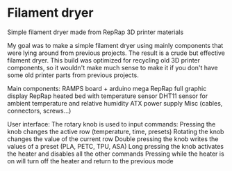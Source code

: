 # Filament dryer
 Simple filament dryer made from RepRap 3D printer materials

My goal was to make a simple filament dryer using mainly components that were lying around from previous projects. The result is a crude but effective filament dryer.
This build was optimized for recycling old 3D printer components, so it wouldn't make much sense to make it if you don't have some old printer parts from previous projects.

Main components:
RAMPS board + arduino mega
RepRap full graphic display
RepRap heated bed with temperature sensor
DHT11 sensor for ambient temperature and relative humidity
ATX power supply Misc (cables, connectors, screws...)

User interface:
The rotary knob is used to input commands:
Pressing the knob changes the active row (temperature, time, presets)
Rotating the knob changes the value of the current row
Double pressing the knob writes the values of a preset (PLA, PETC, TPU, ASA)
Long pressing the knob activates the heater and disables all the other commands
Pressing while the heater is on will turn off the heater and return to the previous mode

